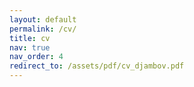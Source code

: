 ```yaml
---
layout: default
permalink: /cv/
title: cv
nav: true
nav_order: 4
redirect_to: /assets/pdf/cv_djambov.pdf
---
```

